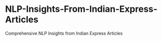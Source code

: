 # NLP-Insights-From-Indian-Express-Articles
Comprehensive NLP Insights from Indian Express Articles
